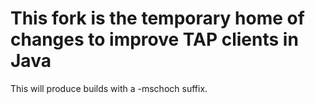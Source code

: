 # This fork is the temporary home of changes to improve TAP clients in Java

This will produce builds with a -mschoch suffix. 
